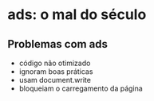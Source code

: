 # **ads: o mal do século**

## Problemas com ads

- código não otimizado
- ignoram boas práticas
- usam document.write
- bloqueiam o carregamento da página
